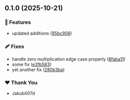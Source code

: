## 0.1.0 (2025-10-21)

### 🚀 Features

- updated additions ([95bc908](https://github.com/Jakub007d/nx-poc/commit/95bc908))

### 🩹 Fixes

- handle zero multiplication edge case properly ([8faba11](https://github.com/Jakub007d/nx-poc/commit/8faba11))
- some fix ([e2fb583](https://github.com/Jakub007d/nx-poc/commit/e2fb583))
- yet another fix ([280b3ba](https://github.com/Jakub007d/nx-poc/commit/280b3ba))

### ❤️ Thank You

- Jakub007d